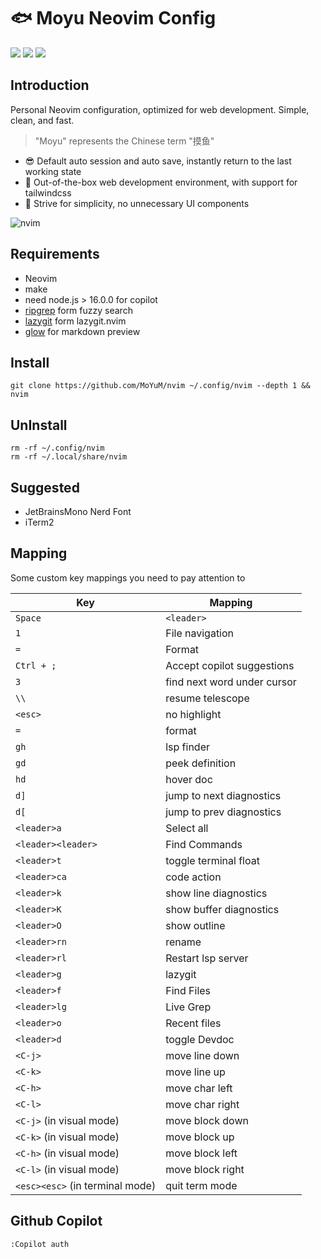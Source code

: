 # 🐟 Moyu Neovim Config

<a href="https://dotfyle.com/MoYuM/nvim"><img src="https://dotfyle.com/MoYuM/nvim/badges/plugins?style=flat-square" /></a>
<a href="https://dotfyle.com/MoYuM/nvim"><img src="https://dotfyle.com/MoYuM/nvim/badges/leaderkey?style=flat-square" /></a>
<a href="https://dotfyle.com/MoYuM/nvim"><img src="https://dotfyle.com/MoYuM/nvim/badges/plugin-manager?style=flat-square" /></a>

## Introduction

Personal Neovim configuration, optimized for web development. Simple, clean, and fast.

> "Moyu" represents the Chinese term "摸鱼"

- 😎 Default auto session and auto save, instantly return to the last working state
- 💫 Out-of-the-box web development environment, with support for tailwindcss
- 🎈 Strive for simplicity, no unnecessary UI components

![nvim](./images/nvim.png)

## Requirements

- Neovim
- make
- need node.js > 16.0.0 for copilot
- [ripgrep](https://github.com/BurntSushi/ripgrep) form fuzzy search
- [lazygit](https://github.com/jesseduffield/lazygit) form lazygit.nvim
- [glow](https://github.com/charmbracelet/glow) for markdown preview

## Install

```
git clone https://github.com/MoYuM/nvim ~/.config/nvim --depth 1 && nvim
```

## UnInstall

```
rm -rf ~/.config/nvim
rm -rf ~/.local/share/nvim
```

## Suggested

- JetBrainsMono Nerd Font
- iTerm2

## Mapping

Some custom key mappings you need to pay attention to

| Key | Mapping |
|------|------|
| `Space` | `<leader>` |
| `1` | File navigation |
| `=` | Format |
| `Ctrl + ;` | Accept copilot suggestions |
| `3` | find next word under cursor |
| `\\` | resume telescope |
| `<esc>` | no highlight |
| `=` | format |
| `gh` | lsp finder |
| `gd` | peek definition |
| `hd` | hover doc |
| `d]` | jump to next diagnostics |
| `d[` | jump to prev diagnostics |
| `<leader>a` | Select all |
| `<leader><leader>` | Find Commands |
| `<leader>t` | toggle terminal float |
| `<leader>ca` | code action |
| `<leader>k` | show line diagnostics |
| `<leader>K` | show buffer diagnostics |
| `<leader>O` | show outline |
| `<leader>rn` | rename |
| `<leader>rl` | Restart lsp server |
| `<leader>g` | lazygit |
| `<leader>f` | Find Files |
| `<leader>lg` | Live Grep |
| `<leader>o` | Recent files |
| `<leader>d` | toggle Devdoc |
| `<C-j>` | move line down |
| `<C-k>` | move line up |
| `<C-h>` | move char left |
| `<C-l>` | move char right |
| `<C-j>` (in visual mode) | move block down |
| `<C-k>` (in visual mode) | move block up |
| `<C-h>` (in visual mode) | move block left |
| `<C-l>` (in visual mode) | move block right |
| `<esc><esc>` (in terminal mode) | quit term mode |

## Github Copilot
```
:Copilot auth
```

